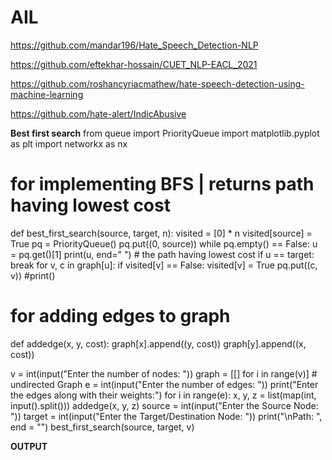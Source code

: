# AIL

https://github.com/mandar196/Hate_Speech_Detection-NLP

https://github.com/eftekhar-hossain/CUET_NLP-EACL_2021

https://github.com/roshancyriacmathew/hate-speech-detection-using-machine-learning

https://github.com/hate-alert/IndicAbusive


**Best first search**
from queue import PriorityQueue 
import matplotlib.pyplot as plt 
import networkx as nx 
# for implementing BFS | returns path having lowest cost
def best_first_search(source, target, n): 
    visited = [0] * n 
    visited[source] = True 
    pq = PriorityQueue() 
    pq.put((0, source)) 
    while pq.empty() == False: 
        u = pq.get()[1] 
        print(u, end=" ") # the path having lowest cost 
        if u == target: 
            break 
        for v, c in graph[u]: 
                if visited[v] == False: 
                    visited[v] = True 
                    pq.put((c, v)) 
                    #print() 
# for adding edges to graph 
def addedge(x, y, cost): 
    graph[x].append((y, cost)) 
    graph[y].append((x, cost))

v = int(input("Enter the number of nodes: "))
graph = [[] for i in range(v)] # undirected Graph 
e = int(input("Enter the number of edges: ")) 
print("Enter the edges along with their weights:")
for i in range(e): 
    x, y, z = list(map(int, input().split())) 
    addedge(x, y, z) 
source = int(input("Enter the Source Node: "))
target = int(input("Enter the Target/Destination Node: ")) 
print("\nPath: ", end = "") 
best_first_search(source, target, v) 

**OUTPUT**
